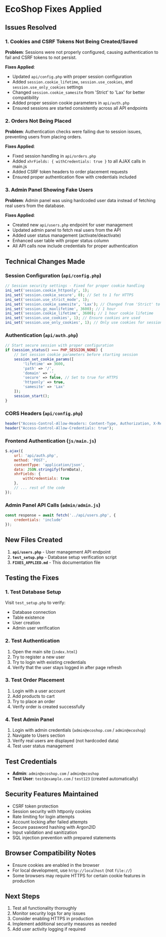 # EcoShop Fixes Applied

## Issues Resolved

### 1. Cookies and CSRF Tokens Not Being Created/Saved
**Problem**: Sessions were not properly configured, causing authentication to fail and CSRF tokens to not persist.

**Fixes Applied**:
- Updated `api/config.php` with proper session configuration
- Added `session.cookie_lifetime`, `session.use_cookies`, and `session.use_only_cookies` settings
- Changed `session.cookie_samesite` from 'Strict' to 'Lax' for better compatibility
- Added proper session cookie parameters in `api/auth.php`
- Ensured sessions are started consistently across all API endpoints

### 2. Orders Not Being Placed
**Problem**: Authentication checks were failing due to session issues, preventing users from placing orders.

**Fixes Applied**:
- Fixed session handling in `api/orders.php`
- Added `xhrFields: { withCredentials: true }` to all AJAX calls in main.js
- Added CSRF token headers to order placement requests
- Ensured proper authentication flow with credentials included

### 3. Admin Panel Showing Fake Users
**Problem**: Admin panel was using hardcoded user data instead of fetching real users from the database.

**Fixes Applied**:
- Created new `api/users.php` endpoint for user management
- Updated admin panel to fetch real users from the API
- Added user status management (activate/deactivate)
- Enhanced user table with proper status column
- All API calls now include credentials for proper authentication

## Technical Changes Made

### Session Configuration (`api/config.php`)
```php
// Session security settings - Fixed for proper cookie handling
ini_set('session.cookie_httponly', 1);
ini_set('session.cookie_secure', 0); // Set to 1 for HTTPS
ini_set('session.use_strict_mode', 1);
ini_set('session.cookie_samesite', 'Lax'); // Changed from 'Strict' to 'Lax'
ini_set('session.gc_maxlifetime', 3600); // 1 hour
ini_set('session.cookie_lifetime', 3600); // 1 hour cookie lifetime
ini_set('session.use_cookies', 1); // Ensure cookies are used
ini_set('session.use_only_cookies', 1); // Only use cookies for session ID
```

### Authentication (`api/auth.php`)
```php
// Start secure session with proper configuration
if (session_status() === PHP_SESSION_NONE) {
    // Set session cookie parameters before starting session
    session_set_cookie_params([
        'lifetime' => 3600,
        'path' => '/',
        'domain' => '',
        'secure' => false, // Set to true for HTTPS
        'httponly' => true,
        'samesite' => 'Lax'
    ]);
    session_start();
}
```

### CORS Headers (`api/config.php`)
```php
header("Access-Control-Allow-Headers: Content-Type, Authorization, X-Requested-With, X-CSRF-Token");
header("Access-Control-Allow-Credentials: true");
```

### Frontend Authentication (`js/main.js`)
```javascript
$.ajax({
    url: 'api/auth.php',
    method: 'POST',
    contentType: 'application/json',
    data: JSON.stringify(formData),
    xhrFields: {
        withCredentials: true
    },
    // ... rest of the code
});
```

### Admin Panel API Calls (`admin/admin.js`)
```javascript
const response = await fetch('../api/users.php', {
    credentials: 'include'
});
```

## New Files Created

1. **`api/users.php`** - User management API endpoint
2. **`test_setup.php`** - Database setup verification script
3. **`FIXES_APPLIED.md`** - This documentation file

## Testing the Fixes

### 1. Test Database Setup
Visit `test_setup.php` to verify:
- Database connection
- Table existence
- User creation
- Admin user verification

### 2. Test Authentication
1. Open the main site (`index.html`)
2. Try to register a new user
3. Try to login with existing credentials
4. Verify that the user stays logged in after page refresh

### 3. Test Order Placement
1. Login with a user account
2. Add products to cart
3. Try to place an order
4. Verify order is created successfully

### 4. Test Admin Panel
1. Login with admin credentials (`admin@ecoshop.com` / `admin@ecoshop`)
2. Navigate to Users section
3. Verify real users are displayed (not hardcoded data)
4. Test user status management

## Test Credentials

- **Admin**: `admin@ecoshop.com` / `admin@ecoshop`
- **Test User**: `test@example.com` / `test123` (created automatically)

## Security Features Maintained

- CSRF token protection
- Session security with httponly cookies
- Rate limiting for login attempts
- Account locking after failed attempts
- Secure password hashing with Argon2ID
- Input validation and sanitization
- SQL injection prevention with prepared statements

## Browser Compatibility Notes

- Ensure cookies are enabled in the browser
- For local development, use `http://localhost` (not `file://`)
- Some browsers may require HTTPS for certain cookie features in production

## Next Steps

1. Test all functionality thoroughly
2. Monitor security logs for any issues
3. Consider enabling HTTPS in production
4. Implement additional security measures as needed
5. Add user activity logging if required
